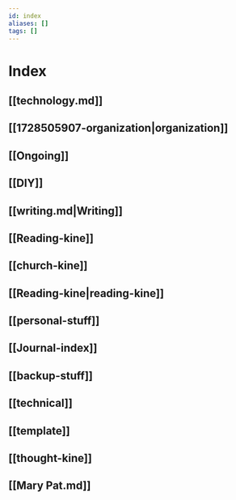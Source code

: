 ```yaml
---
id: index
aliases: []
tags: []
---
```


# Index

## [[technology.md]]

## [[1728505907-organization|organization]]

## [[Ongoing]]

## [[DIY]]

## [[writing.md|Writing]]

## [[Reading-kine]]

## [[church-kine]]

## [[Reading-kine|reading-kine]]

## [[personal-stuff]]

## [[Journal-index]]

## [[backup-stuff]]

## [[technical]]

## [[template]]

## [[thought-kine]]

## [[Mary Pat.md]]

